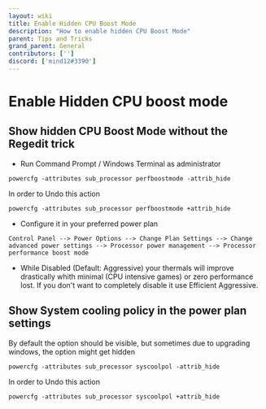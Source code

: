 ```yaml
---
layout: wiki
title: Enable Hidden CPU Boost Mode
description: "How to enable hidden CPU Boost Mode"
parent: Tips and Tricks
grand_parent: General
contributors: [''] 
discord: ['mind12#3390'] 
---
```


# Enable Hidden CPU boost mode

## Show hidden CPU Boost Mode without the Regedit trick

- Run Command Prompt / Windows Terminal as administrator


```
powercfg -attributes sub_processor perfboostmode -attrib_hide
```


In order to Undo this action


```
powercfg -attributes sub_processor perfboostmode +attrib_hide
```


-  Configure it in your preferred power plan

```
Control Panel --> Power Options --> Change Plan Settings --> Change advanced power settings --> Processor power management --> Processor performance boost mode
```

- While Disabled (Default: Aggressive) your thermals will improve drastically whith minimal (CPU intensive games) or zero performance lost. If you don't want to completely disable it use Efficient Aggressive.


## Show System cooling policy in the power plan settings

By default the option should be visible, but sometimes due to upgrading windows, the option might get hidden

```
powercfg -attributes sub_processor syscoolpol -attrib_hide
```

In order to Undo this action

```
powercfg -attributes sub_processor syscoolpol +attrib_hide
```
